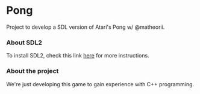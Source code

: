 # Pong
Project to develop a SDL version of Atari's Pong w/ @matheorii.

### About SDL2
To install SDL2, check this link [here](https://wiki.libsdl.org/Installation) for more instructions.

### About the project
We're just developing this game to gain experience with C++ programming.
